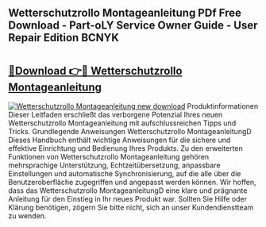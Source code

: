 ## Wetterschutzrollo Montageanleitung PDf Free Download - Part-oLY Service Owner Guide - User Repair Edition BCNYK

# <h2><a href="http://df79wkj.blite.top/?on=Wetterschutzrollo+Montageanleitung">🔗Download 👉🔴 Wetterschutzrollo Montageanleitung</a></h2>

[![Wetterschutzrollo Montageanleitung new download](https://i.imgur.com/lujVjoI.png)](http://df79wkj.blite.top/?on=Wetterschutzrollo+Montageanleitung)
Produktinformationen Dieser Leitfaden erschließt das verborgene Potenzial Ihres neuen Wetterschutzrollo Montageanleitung mit aufschlussreichen Tipps und Tricks. Grundlegende Anweisungen Wetterschutzrollo MontageanleitungD Dieses Handbuch enthält wichtige Anweisungen für die sichere und effektive Einrichtung und Bedienung Ihres Produkts. Zu den erweiterten Funktionen von Wetterschutzrollo Montageanleitung gehören mehrsprachige Unterstützung, Echtzeitübersetzung, anpassbare Einstellungen und automatische Synchronisierung, auf die alle über die Benutzeroberfläche zugegriffen und angepasst werden können. Wir hoffen, dass das Wetterschutzrollo MontageanleitungD eine klare und prägnante Anleitung für den Einstieg in Ihr neues Produkt war. Sollten Sie Hilfe oder Klärung benötigen, zögern Sie bitte nicht, sich an unser Kundendienstteam zu wenden.
